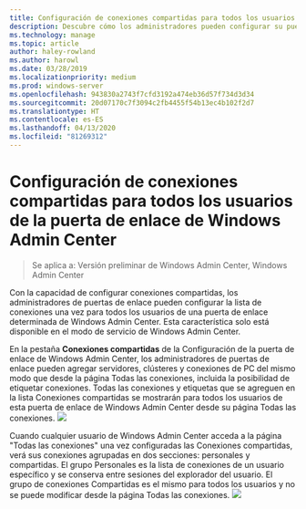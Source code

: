 ```yaml
---
title: Configuración de conexiones compartidas para todos los usuarios de la puerta de enlace de Windows Admin Center
description: Descubre cómo los administradores pueden configurar su puerta de enlace de Windows Admin Center (proyecto Honolulu) una vez para que todos los usuarios puedan compartir una única lista de conexiones.
ms.technology: manage
ms.topic: article
author: haley-rowland
ms.author: harowl
ms.date: 03/28/2019
ms.localizationpriority: medium
ms.prod: windows-server
ms.openlocfilehash: 943830a2743f7cfd3192a474eb36d57f734d3d34
ms.sourcegitcommit: 20d07170c7f3094c2fb4455f54b13ec4b102f2d7
ms.translationtype: HT
ms.contentlocale: es-ES
ms.lasthandoff: 04/13/2020
ms.locfileid: "81269312"
---
```

# <a name="configure-shared-connections-for-all-users-of-the-windows-admin-center-gateway"></a>Configuración de conexiones compartidas para todos los usuarios de la puerta de enlace de Windows Admin Center

> Se aplica a: Versión preliminar de Windows Admin Center, Windows Admin Center

Con la capacidad de configurar conexiones compartidas, los administradores de puertas de enlace pueden configurar la lista de conexiones una vez para todos los usuarios de una puerta de enlace determinada de Windows Admin Center. Esta característica solo está disponible en el modo de servicio de Windows Admin Center.

En la pestaña **Conexiones compartidas** de la Configuración de la puerta de enlace de Windows Admin Center, los administradores de puertas de enlace pueden agregar servidores, clústeres y conexiones de PC del mismo modo que desde la página Todas las conexiones, incluida la posibilidad de etiquetar conexiones. Todas las conexiones y etiquetas que se agreguen en la lista Conexiones compartidas se mostrarán para todos los usuarios de esta puerta de enlace de Windows Admin Center desde su página Todas las conexiones.
    ![](../media/shared-cnxns-1.png)

Cuando cualquier usuario de Windows Admin Center acceda a la página "Todas las conexiones" una vez configuradas las Conexiones compartidas, verá sus conexiones agrupadas en dos secciones: personales y compartidas. El grupo Personales es la lista de conexiones de un usuario específico y se conserva entre sesiones del explorador del usuario. El grupo de conexiones Compartidas es el mismo para todos los usuarios y no se puede modificar desde la página Todas las conexiones.
![](../media/shared-cnxns-2.png)